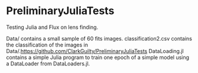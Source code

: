 # PreliminaryJuliaTests

Testing Julia and Flux on lens finding.

Data/ contains a small sample of 60 fits images.
classification2.csv contains the classification of the images in Data/.https://github.com/ClarkGuilty/PreliminaryJuliaTests
DataLoading.jl contains a simple Julia program to train one epoch of a simple model using a DataLoader from DataLoaders.jl.
